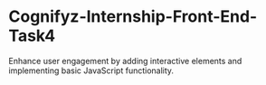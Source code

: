 # Cognifyz-Internship-Front-End-Task4
Enhance user engagement by adding interactive elements and implementing basic JavaScript functionality.
